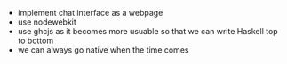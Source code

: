 - implement chat interface as a webpage
- use nodewebkit
- use ghcjs as it becomes more usuable so that we can write Haskell top to bottom
- we can always go native when the time comes
